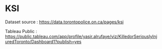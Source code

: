 # KSI

Dataset source : https://data.torontopolice.on.ca/pages/ksi

Tableau Public : https://public.tableau.com/app/profile/yasir.alrufaye/viz/KilledorSeriouslyInjuredToronto/Dashboard1?publish=yes
